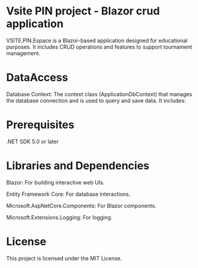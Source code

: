 # Vsite PIN project - Blazor crud application
VSITE.PIN.Espace is a Blazor-based application designed for educational purposes. 
It includes CRUD operations and features to support tournament management.

# DataAccess

Database Context: The context class (ApplicationDbContext) that manages the database connection and is used to query and save data. It includes:

# Prerequisites
.NET SDK 5.0 or later

# Libraries and Dependencies
Blazor: For building interactive web UIs.

Entity Framework Core: For database interactions.

Microsoft.AspNetCore.Components: For Blazor components.

Microsoft.Extensions.Logging: For logging.

# License
This project is licensed under the MIT License.

